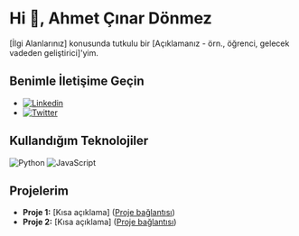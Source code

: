 # Hi 👋, Ahmet Çınar Dönmez

[İlgi Alanlarınız] konusunda tutkulu bir [Açıklamanız - örn., öğrenci, gelecek vadeden geliştirici]'yim.

## Benimle İletişime Geçin

* [![Linkedin](https://img.shields.io/badge/LinkedIn-blue?logo=linkedin&style=flat-square)](your_linkedin_profile_url)
* [![Twitter](https://img.shields.io/badge/Twitter-blue?logo=twitter&style=flat-square)](your_twitter_profile_url)

## Kullandığım Teknolojiler

![Python](https://img.shields.io/badge/Python-yellow?logo=python&style=flat-square)
![JavaScript](https://img.shields.io/badge/JavaScript-yellow?logo=javascript&style=flat-square)

## Projelerim

* **Proje 1:** [Kısa açıklama] ([Proje bağlantısı](your_project_url))
* **Proje 2:** [Kısa açıklama] ([Proje bağlantısı](your_project_url))
